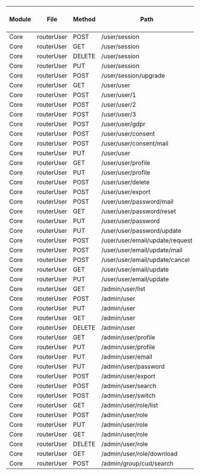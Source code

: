 | Module | File | Method | Path | anonymous | authenticated| administrator | operator | form administrator | P-admin | P-owner | P-operator | P-requisitioner | P-administrator | P-accessioners | P-lab user | P-signout | Comment |
|---|---|---|---|---|---|---|---|---|---|---|---|---|---|---|---|---|---|
|Core | routerUser | POST | /user/session |	Y | 															
|Core | routerUser | GET | /user/session | Y |																				
|Core | routerUser | DELETE | /user/session | Y |																	
|Core | routerUser | PUT | /user/session | N | Y |												
|Core | routerUser | POST | /user/session/upgrade |	N | Y |
|Core | routerUser | GET | /user/user | Y |
|Core | routerUser | POST | /user/user/1 | Y |																	
|Core | routerUser | POST | /user/user/2 | Y |																				
|Core | routerUser | POST | /user/user/3 | Y |
|Core | routerUser | POST | /user/user/gdpr | N | Y |																	
|Core | routerUser | POST | /user/user/consent | N | Y |																			
|Core | routerUser | POST | /user/user/consent/mail | N | Y |																		
|Core | routerUser | PUT | /user/user | N | Y |					
|Core | routerUser | GET | /user/user/profile | N | Y |	
|Core | routerUser | PUT | /user/user/profile | N | Y |
|Core | routerUser | POST | /user/user/delete | N | Y |
|Core | routerUser | POST | /user/user/export | N | Y |
|Core | routerUser | POST | /user/user/password/mail | N | Y |													
|Core | routerUser | GET | /user/user/password/reset | N | Y |										
|Core | routerUser | PUT | /user/user/password | N | Y |
|Core | routerUser | PUT | /user/user/password/update | N | Y |														
|Core | routerUser | POST | /user/user/email/update/request | N | Y |							
|Core | routerUser | POST | /user/user/email/update/mail | N | Y |					
|Core | routerUser | POST | /user/user/email/update/cancel | N | Y |							
|Core | routerUser | GET | /user/user/email/update | N | Y |							
|Core | routerUser | PUT | /user/user/email/update | N | Y |								
|Core | routerUser | GET | /admin/user/list | N | N | Y | N | N | N/A | N/A | N/A | N/A | N/A | N/A | N/A | N/A |
|Core | routerUser | POST | /admin/user | N | N | Y | N | N | N/A | N/A | N/A | N/A | N/A | N/A | N/A | N/A |										
|Core | routerUser | PUT | /admin/user | N | N | Y | N | N | N/A | N/A | N/A | N/A | N/A | N/A | N/A | N/A |
|Core | routerUser | GET | /admin/user | N | N | Y | N | N | N/A | N/A | N/A | N/A | N/A | N/A | N/A | N/A |
|Core | routerUser | DELETE | /admin/user | N | N | Y | N | N | N/A | N/A | N/A | N/A | N/A | N/A | N/A | N/A |									
|Core | routerUser | GET | /admin/user/profile | N | N | Y | Y | N | N/A | N/A | N/A | N/A | N/A | N/A | N/A | N/A |												
|Core | routerUser | PUT | /admin/user/profile | N | N | Y | Y | N | N/A | N/A | N/A | N/A | N/A | N/A | N/A | N/A |
|Core | routerUser | PUT | /admin/user/email |															
|Core | routerUser | PUT | /admin/user/password |														
|Core | routerUser | POST | /admin/user/export |																		
|Core | routerUser | POST | /admin/user/search |																	
|Core | routerUser | POST | /admin/user/switch |																	
|Core | routerUser | GET | /admin/user/role/list |													
|Core | routerUser | POST | /admin/user/role |																
|Core | routerUser | PUT | /admin/user/role |																
|Core | routerUser | GET | /admin/user/role |													
|Core | routerUser | DELETE | /admin/user/role |		
|Core | routerUser | GET | /admin/user/role/download |		
|Core | routerUser | POST | /admin/group/cud/search |

